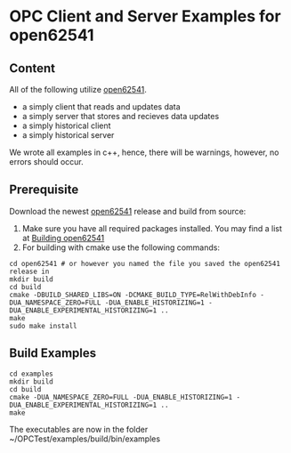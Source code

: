 # OPC Client and Server Examples for open62541

## Content

All of the following utilize [open62541](https://open62541.org/).

- a simply client that reads and updates data
- a simply server that stores and recieves data updates
- a simply historical client
- a simply historical server

We wrote all examples in c++, hence, there will be warnings, however, no errors should occur.

## Prerequisite

Download the newest [open62541](https://open62541.org/) release and build from source:

1. Make sure you have all required packages installed. You may find a list at [Building open62541](https://open62541.org/doc/current/building.html)
2. For building with cmake use the following commands:

```
cd open62541 # or however you named the file you saved the open62541 release in
mkdir build
cd build
cmake -DBUILD_SHARED_LIBS=ON -DCMAKE_BUILD_TYPE=RelWithDebInfo -DUA_NAMESPACE_ZERO=FULL -DUA_ENABLE_HISTORIZING=1 -DUA_ENABLE_EXPERIMENTAL_HISTORIZING=1 ..
make
sudo make install
```

## Build Examples

```
cd examples 
mkdir build
cd build
cmake -DUA_NAMESPACE_ZERO=FULL -DUA_ENABLE_HISTORIZING=1 -DUA_ENABLE_EXPERIMENTAL_HISTORIZING=1 ..
make
```

The executables are now in the folder ~/OPCTest/examples/build/bin/examples
